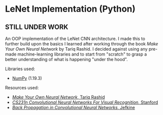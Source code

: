 # LeNet Implementation (Python)

## STILL UNDER WORK ##

An OOP implementation of the LeNet CNN architecture. 
I made this to further build upon the basics I learned after working through the book *Make Your Own Neural Network* by Tariq Rashid.
I decided against using any pre-made machine-learning libraries and to start from "scratch" to grasp a better understanding of what is happening "under the hood". 


Libraries used:
* [NumPy](https://numpy.org/) (1.19.3)

Resources used:
* [*Make Your Own Neural Network*, Tariq Rashid](https://www.amazon.co.uk/Make-Your-Own-Neural-Network-ebook/dp/B01EER4Z4G)
* [*CS231n Convolutional Neural Networks For Visual Recognition*, Stanford](https://cs231n.github.io/convolutional-networks/)
* [*Back Propagation in Convolutional Neural Networks*, Jefkine](https://www.jefkine.com/general/2016/09/05/backpropagation-in-convolutional-neural-networks/)
